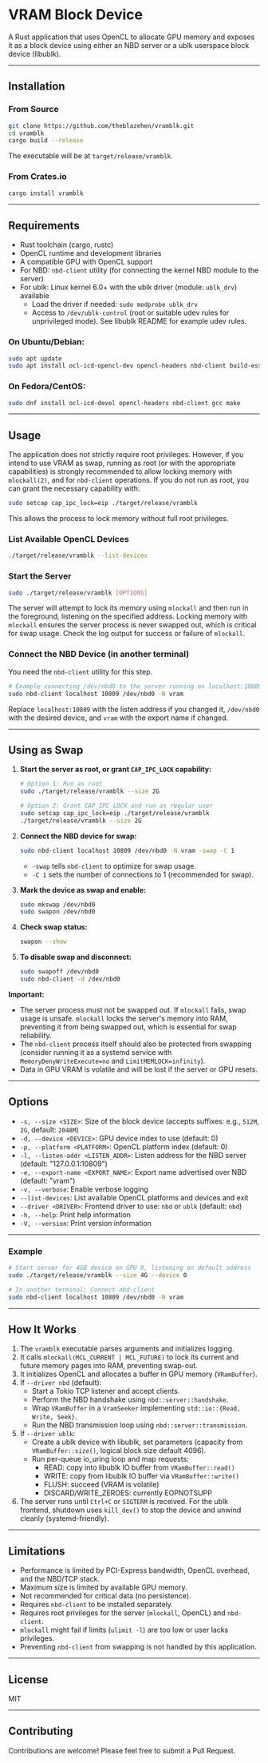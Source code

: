# VRAM Block Device

A Rust application that uses OpenCL to allocate GPU memory and exposes it as a block device using either an NBD server or a ublk userspace block device (libublk).

---

## Installation

### From Source

```bash
git clone https://github.com/theblazehen/vramblk.git
cd vramblk
cargo build --release
```

The executable will be at `target/release/vramblk`.

### From Crates.io

```bash
cargo install vramblk
```

---

## Requirements

- Rust toolchain (cargo, rustc)
- OpenCL runtime and development libraries
- A compatible GPU with OpenCL support
- For NBD: `nbd-client` utility (for connecting the kernel NBD module to the server)
- For ublk: Linux kernel 6.0+ with the ublk driver (module: `ublk_drv`) available
  - Load the driver if needed: `sudo modprobe ublk_drv`
  - Access to `/dev/ublk-control` (root or suitable udev rules for unprivileged mode). See libublk README for example udev rules.

### On Ubuntu/Debian:

```bash
sudo apt update
sudo apt install ocl-icd-opencl-dev opencl-headers nbd-client build-essential
```

### On Fedora/CentOS:

```bash
sudo dnf install ocl-icd-devel opencl-headers nbd-client gcc make
```

---

## Usage

The application does not strictly require root privileges. However, if you intend to use VRAM as swap, running as root (or with the appropriate capabilities) is strongly recommended to allow locking memory with `mlockall(2)`, and for `nbd-client` operations. If you do not run as root, you can grant the necessary capability with:

```bash
sudo setcap cap_ipc_lock=eip ./target/release/vramblk
```

This allows the process to lock memory without full root privileges.

### List Available OpenCL Devices

```bash
./target/release/vramblk --list-devices
```

### Start the Server

```bash
sudo ./target/release/vramblk [OPTIONS]
```

The server will attempt to lock its memory using `mlockall` and then run in the foreground, listening on the specified address. Locking memory with `mlockall` ensures the server process is never swapped out, which is critical for swap usage. Check the log output for success or failure of `mlockall`.

### Connect the NBD Device (in another terminal)

You need the `nbd-client` utility for this step.

```bash
# Example connecting /dev/nbd0 to the server running on localhost:10809
sudo nbd-client localhost 10809 /dev/nbd0 -N vram
```

Replace `localhost:10809` with the listen address if you changed it, `/dev/nbd0` with the desired device, and `vram` with the export name if changed.

---

## Using as Swap


1. **Start the server as root, or grant `CAP_IPC_LOCK` capability:**

   ```bash
   # Option 1: Run as root
   sudo ./target/release/vramblk --size 2G

   # Option 2: Grant CAP_IPC_LOCK and run as regular user
   sudo setcap cap_ipc_lock=eip ./target/release/vramblk
   ./target/release/vramblk --size 2G
   ```

2. **Connect the NBD device for swap:**

   ```bash
   sudo nbd-client localhost 10809 /dev/nbd0 -N vram -swap -C 1
   ```

   - `-swap` tells `nbd-client` to optimize for swap usage.
   - `-C 1` sets the number of connections to 1 (recommended for swap).

3. **Mark the device as swap and enable:**

   ```bash
   sudo mkswap /dev/nbd0
   sudo swapon /dev/nbd0
   ```

4. **Check swap status:**

   ```bash
   swapon --show
   ```

5. **To disable swap and disconnect:**

   ```bash
   sudo swapoff /dev/nbd0
   sudo nbd-client -d /dev/nbd0
   ```

**Important:**  
- The server process must not be swapped out. If `mlockall` fails, swap usage is unsafe. `mlockall` locks the server's memory into RAM, preventing it from being swapped out, which is essential for swap reliability.
- The `nbd-client` process itself should also be protected from swapping (consider running it as a systemd service with `MemoryDenyWriteExecute=no` and `LimitMEMLOCK=infinity`).
- Data in GPU VRAM is volatile and will be lost if the server or GPU resets.

---

## Options

- `-s, --size <SIZE>`: Size of the block device (accepts suffixes: e.g., `512M`, `2G`, default: `2048M`)
- `-d, --device <DEVICE>`: GPU device index to use (default: 0)
- `-p, --platform <PLATFORM>`: OpenCL platform index (default: 0)
- `-l, --listen-addr <LISTEN_ADDR>`: Listen address for the NBD server (default: "127.0.0.1:10809")
- `-e, --export-name <EXPORT_NAME>`: Export name advertised over NBD (default: "vram")
- `-v, --verbose`: Enable verbose logging
- `--list-devices`: List available OpenCL platforms and devices and exit
- `--driver <DRIVER>`: Frontend driver to use: `nbd` or `ublk` (default: `nbd`)
- `-h, --help`: Print help information
- `-V, --version`: Print version information

---

### Example

```bash
# Start server for 4GB device on GPU 0, listening on default address
sudo ./target/release/vramblk --size 4G --device 0

# In another terminal: Connect nbd-client
sudo nbd-client localhost 10809 /dev/nbd0 -N vram
```

---

## How It Works

1.  The `vramblk` executable parses arguments and initializes logging.
2.  It calls `mlockall(MCL_CURRENT | MCL_FUTURE)` to lock its current and future memory pages into RAM, preventing swap-out.
3.  It initializes OpenCL and allocates a buffer in GPU memory (`VRamBuffer`).
4.  If `--driver nbd` (default):
    *   Start a Tokio TCP listener and accept clients.
    *   Perform the NBD handshake using `nbd::server::handshake`.
    *   Wrap `VRamBuffer` in a `VramSeeker` implementing `std::io::{Read, Write, Seek}`.
    *   Run the NBD transmission loop using `nbd::server::transmission`.
5.  If `--driver ublk`:
    *   Create a ublk device with libublk, set parameters (capacity from `VRamBuffer::size()`, logical block size default 4096).
    *   Run per-queue io_uring loop and map requests:
        - READ: copy into libublk IO buffer from `VRamBuffer::read()`
        - WRITE: copy from libublk IO buffer via `VRamBuffer::write()`
        - FLUSH: succeed (VRAM is volatile)
        - DISCARD/WRITE_ZEROES: currently EOPNOTSUPP
6.  The server runs until `Ctrl+C` or `SIGTERM` is received. For the ublk frontend, shutdown uses `kill_dev()` to stop the device and unwind cleanly (systemd-friendly).

---

## Limitations

- Performance is limited by PCI-Express bandwidth, OpenCL overhead, and the NBD/TCP stack.
- Maximum size is limited by available GPU memory.
- Not recommended for critical data (no persistence).
- Requires `nbd-client` to be installed separately.
- Requires root privileges for the server (`mlockall`, OpenCL) and `nbd-client`.
- `mlockall` might fail if limits (`ulimit -l`) are too low or user lacks privileges.
- Preventing `nbd-client` from swapping is not handled by this application.

---

## License

MIT

---

## Contributing

Contributions are welcome! Please feel free to submit a Pull Request.